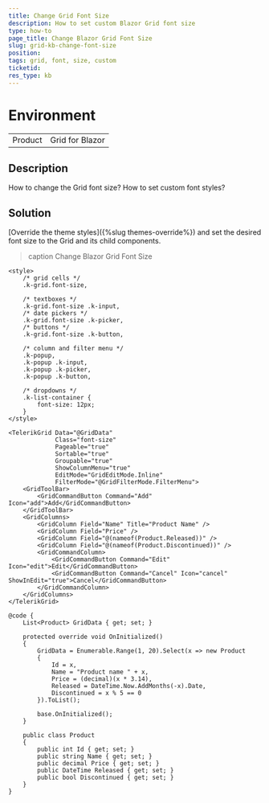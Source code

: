 ```yaml
---
title: Change Grid Font Size
description: How to set custom Blazor Grid font size
type: how-to
page_title: Change Blazor Grid Font Size
slug: grid-kb-change-font-size
position: 
tags: grid, font, size, custom
ticketid: 
res_type: kb
---
```


# Environment

<table>
	<tbody>
		<tr>
			<td>Product</td>
			<td>Grid for Blazor</td>
		</tr>
	</tbody>
</table>

## Description

How to change the Grid font size? How to set custom font styles?

## Solution

[Override the theme styles]({%slug themes-override%}) and set the desired font size to the Grid and its child components.

>caption Change Blazor Grid Font Size

````CSHTML
<style>
    /* grid cells */
    .k-grid.font-size,

    /* textboxes */
    .k-grid.font-size .k-input,
    /* date pickers */
    .k-grid.font-size .k-picker,
    /* buttons */
    .k-grid.font-size .k-button,

    /* column and filter menu */
    .k-popup,
    .k-popup .k-input,
    .k-popup .k-picker,
    .k-popup .k-button,

    /* dropdowns */
    .k-list-container {
        font-size: 12px;
    }
</style>

<TelerikGrid Data="@GridData"
             Class="font-size"
             Pageable="true"
             Sortable="true"
             Groupable="true"
             ShowColumnMenu="true"
             EditMode="GridEditMode.Inline"
             FilterMode="@GridFilterMode.FilterMenu">
    <GridToolBar>
        <GridCommandButton Command="Add" Icon="add">Add</GridCommandButton>
    </GridToolBar>
    <GridColumns>
        <GridColumn Field="Name" Title="Product Name" />
        <GridColumn Field="Price" />
        <GridColumn Field="@(nameof(Product.Released))" />
        <GridColumn Field="@(nameof(Product.Discontinued))" />
        <GridCommandColumn>
            <GridCommandButton Command="Edit" Icon="edit">Edit</GridCommandButton>
            <GridCommandButton Command="Cancel" Icon="cancel" ShowInEdit="true">Cancel</GridCommandButton>
        </GridCommandColumn>
    </GridColumns>
</TelerikGrid>

@code {
    List<Product> GridData { get; set; }

    protected override void OnInitialized()
    {
        GridData = Enumerable.Range(1, 20).Select(x => new Product
        {
            Id = x,
            Name = "Product name " + x,
            Price = (decimal)(x * 3.14),
            Released = DateTime.Now.AddMonths(-x).Date,
            Discontinued = x % 5 == 0
        }).ToList();

        base.OnInitialized();
    }

    public class Product
    {
        public int Id { get; set; }
        public string Name { get; set; }
        public decimal Price { get; set; }
        public DateTime Released { get; set; }
        public bool Discontinued { get; set; }
    }
}
````
